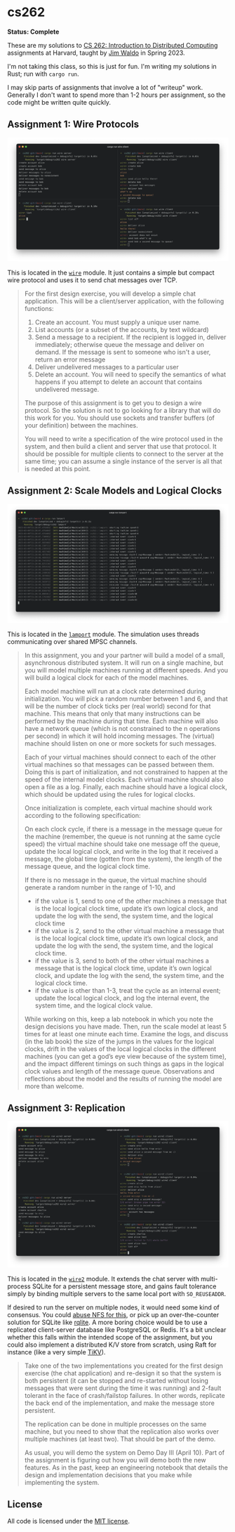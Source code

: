 # cs262

**Status: Complete**

These are my solutions to [CS 262: Introduction to Distributed Computing](https://canvas.harvard.edu/courses/116261) assignments at Harvard, taught by [Jim Waldo](http://www.eecs.harvard.edu/~waldo/) in Spring 2023.

I'm not taking this class, so this is just for fun. I'm writing my solutions in Rust; run with `cargo run`.

I may skip parts of assignments that involve a lot of "writeup" work. Generally I don't want to spend more than 1-2 hours per assignment, so the code might be written quite quickly.

## Assignment 1: Wire Protocols

![](screenshots/wire.png)

This is located in the [`wire`](src/wire.rs) module. It just contains a simple but compact wire protocol and uses it to send chat messages over TCP.

> For the first design exercise, you will develop a simple chat application. This will be a client/server application, with the following functions:
>
> 1. Create an account. You must supply a unique user name.
> 2. List accounts (or a subset of the accounts, by text wildcard)
> 3. Send a message to a recipient. If the recipient is logged in, deliver immediately; otherwise queue the message and deliver on demand. If the message is sent to someone who isn't a user, return an error message
> 4. Deliver undelivered messages to a particular user
> 5. Delete an account. You will need to specify the semantics of what happens if you attempt to delete an account that contains undelivered message.
>
> The purpose of this assignment is to get you to design a wire protocol. So the solution is not to go looking for a library that will do this work for you. You should use sockets and transfer buffers (of your definition) between the machines.
>
> You will need to write a specification of the wire protocol used in the system, and then build a client and server that use that protocol. It should be possible for multiple clients to connect to the server at the same time; you can assume a single instance of the server is all that is needed at this point.

## Assignment 2: Scale Models and Logical Clocks

![](screenshots/lamport.png)

This is located in the [`lamport`](src/lamport.rs) module. The simulation uses threads communicating over shared MPSC channels.

> In this assignment, you and your partner will build a model of a small, asynchronous distributed system. It will run on a single machine, but you will model multiple machines running at different speeds. And you will build a logical clock for each of the model machines.
>
> Each model machine will run at a clock rate determined during initialization. You will pick a random number between 1 and 6, and that will be the number of clock ticks per (real world) second for that machine. This means that only that many instructions can be performed by the machine during that time. Each machine will also have a network queue (which is not constrained to the n operations per second) in which it will hold incoming messages. The (virtual) machine should listen on one or more sockets for such messages.
>
> Each of your virtual machines should connect to each of the other virtual machines so that messages can be passed between them. Doing this is part of initialization, and not constrained to happen at the speed of the internal model clocks. Each virtual machine should also open a file as a log. Finally, each machine should have a logical clock, which should be updated using the rules for logical clocks.
>
> Once initialization is complete, each virtual machine should work according to the following specification:
>
> On each clock cycle, if there is a message in the message queue for the machine (remember, the queue is not running at the same cycle speed) the virtual machine should take one message off the queue, update the local logical clock, and write in the log that it received a message, the global time (gotten from the system), the length of the message queue, and the logical clock time.
>
> If there is no message in the queue, the virtual machine should generate a random number in the range of 1-10, and
>
> - if the value is 1, send to one of the other machines a message that is the local logical clock time, update it’s own logical clock, and update the log with the send, the system time, and the logical clock time
> - if the value is 2, send to the other virtual machine a message that is the local logical clock time, update it’s own logical clock, and update the log with the send, the system time, and the logical clock time.
> - if the value is 3, send to both of the other virtual machines a message that is the logical clock time, update it’s own logical clock, and update the log with the send, the system time, and the logical clock time.
> - if the value is other than 1-3, treat the cycle as an internal event; update the local logical clock, and log the internal event, the system time, and the logical clock value.
>
> While working on this, keep a lab notebook in which you note the design decisions you have made. Then, run the scale model at least 5 times for at least one minute each time. Examine the logs, and discuss (in the lab book) the size of the jumps in the values for the logical clocks, drift in the values of the local logical clocks in the different machines (you can get a god’s eye view because of the system time), and the impact different timings on such things as gaps in the logical clock values and length of the message queue. Observations and reflections about the model and the results of running the model are more than welcome.

## Assignment 3: Replication

![](screenshots/wire2.png)

This is located in the [`wire2`](src/wire2.rs) module. It extends the chat server with multi-process SQLite for a persistent message store, and gains fault tolerance simply by binding multiple servers to the same local port with `SO_REUSEADDR`.

If desired to run the server on multiple nodes, it would need some kind of consensus. You could [abuse NFS for this](https://www.sqlite.org/useovernet.html), or pick up an over-the-counter solution for SQLite like [rqlite](https://github.com/rqlite/rqlite). A more boring choice would be to use a replicated client-server database like PostgreSQL or Redis. It's a bit unclear whether this falls within the intended scope of the assignment, but you could also implement a distributed K/V store from scratch, using Raft for instance (like a very simple [TiKV](https://tikv.org/)).

> Take one of the two implementations you created for the first design exercise (the chat application) and re-design it so that the system is both persistent (it can be stopped and re-started without losing messages that were sent during the time it was running) and 2-fault tolerant in the face of crash/failstop failures. In other words, replicate the back end of the implementation, and make the message store persistent.
>
> The replication can be done in multiple processes on the same machine, but you need to show that the replication also works over multiple machines (at least two). That should be part of the demo.
>
> As usual, you will demo the system on Demo Day III (April 10). Part of the assignment is figuring out how you will demo both the new features. As in the past, keep an engineering notebook that details the design and implementation decisions that you make while implementing the system.

## License

All code is licensed under the [MIT license](LICENSE).

